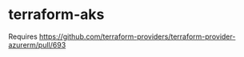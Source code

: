 # terraform-aks

Requires https://github.com/terraform-providers/terraform-provider-azurerm/pull/693
